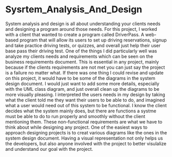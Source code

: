 # Sysrtem_Analysis_And_Design

System analysis and design is all about understanding your clients needs and designing a program around those needs. For this project, I worked with a client that wanted to create a program called DriverPass. A web-based program that will allow its users to set up driving reservations, signup and take practice driving tests, or quizzes, and overall just help their user base pass their driving test. One of the things I did particularly well was analyze my clients needs and requirements which can be seen on the business requirements document.
This is essential in any project, mainly because if the clients requirements are not met you can just say the project is a failure no matter what. If there was one thing I could revise and update on this project, it would have to be some of the diagrams in the system design document. I would just want to add some more details, especially with the UML class diagram, and just overall clean up the diagrams to be more visually pleasing. 
I interpreted the users needs in my design by taking what the client told me they want their users to be able to do, and imagined what a user would need out of this system to be functional. I know the client decides what the system mainly does, but there are functions a systme must be able to do to run properly and smoothly without the client mentioning them. These non-functional requirements are what we have to think about while designing any project.
One of the easiest ways to approach designing projects is to creat various diagrams like the ones in the system design document. Having a visual representation not only helps us the developers, but also anyone involved with the project to better visulalize and understand our goal with the project.
